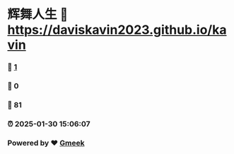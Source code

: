 # 辉舞人生 :link: https://daviskavin2023.github.io/kavin 
### :page_facing_up: [1](https://daviskavin2023.github.io/kavin/tag.html) 
### :speech_balloon: 0 
### :hibiscus: 81 
### :alarm_clock: 2025-01-30 15:06:07 
### Powered by :heart: [Gmeek](https://github.com/Meekdai/Gmeek)

